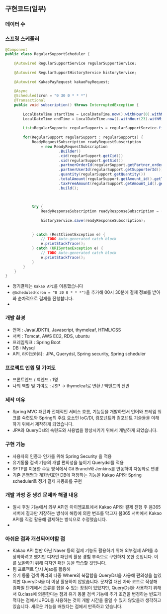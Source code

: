 
## 구현코드(일부)

### 데이터 수

### 스프링 스케줄러
```JAVA
@Component
public class RegularSupportScheduler {
	
	@Autowired RegularSupportService regularSupportService;
	
	@Autowired RegularSupportHistoryService historyService;
	
	@Autowired KakaoPayRequest kakaoPayRequest;
	
	@Async
	@Scheduled(cron = "0 30 0 * * *")
	@Transactional
	public void subscription() throws InterruptedException {
		
		LocalDateTime startTime = LocalDateTime.now().withHour(0).withMinute(0).withSecond(0);
		LocalDateTime endTime = LocalDateTime.now().withHour(23).withMinute(59).withSecond(59);
		
		List<RegularSupport> regularSupports = regularSupportService.findByNextAtBetween(startTime, endTime);
		
		for(RegularSupport regularSupport : regularSupports) {
			ReadyRequestSubscription readyRequestSubscription 
				= new ReadyRequestSubscription
						.Builder()
						.cid(regularSupport.getCid())
						.sid(regularSupport.getSid())
						.partnerOrderId(regularSupport.getPartner_order_id())
						.partnerUserId(regularSupport.getSupporterId())
						.quantity(regularSupport.getQuantity())
						.totalAmount(regularSupport.getAmount_id().getTotal())
						.taxFreeAmount(regularSupport.getAmount_id().getTax_free())
						.build();
			
			
			
			try {
				ReadyResponseSubscription readyResponseSubscription = (ReadyResponseSubscription) kakaoPayRequest.payReady(new URI("https://kapi.kakao.com/v1/payment/subscription"), readyRequestSubscription, new ReadyResponseSubscription());
				
				historyService.save(readyResponseSubscription);
				
			
			} catch (RestClientException e) {
				// TODO Auto-generated catch block
				e.printStackTrace();
			} catch (URISyntaxException e) {
				// TODO Auto-generated catch block
				e.printStackTrace();
			}
		}
	}
}
```
- 정기결제는 `Kakao API`를 이용했습니다
- `@Scheduled(cron = "0 30 0 * * *")`을 추가해 00시 30분에 결제 정보를 받아와 순차적으로 결제를 진행합니다.
- 


### 개발 환경
- 언어 : Java(JDK11), Javascript, thymeleaf, HTML/CSS
- 서버 : Tomcat, AWS EC2, RDS, ubuntu
- 프레임워크 : Spring Boot
- DB : Mysql
- API, 라이브러리 : JPA, Querydsl, Spring security, Spring scheduler


### 프로젝트 인원 및 기여도

- 프론트엔드 / 백엔드 : 1명
- 나의 역할 및 기여도 : JSP -> thymeleaf로 변환 / 백엔드의 전반

### 제작 이유 

- Spring MVC 패턴과 전체적인 서비스 흐름, 기능등을 개발하면서 언어와 프레임 워크를 숙련도와 
Spring의 주요 요소인 IoC/DI, 컴포넌트와 컴포넌트 기술들을 이해하기 위해서 제작하게 되었습니다.
- JPA와 QueryDsl의 숙련도와 사용법을 향상시키기 위해서 개발하게 되었습니다.

### 구현 기능  
- 사용자의 인증과 인가를 위해 Spring Security 을 적용
- 유기동물 검색 기능의 개발 편의성을 높이기 Querydsl를 적용
- SFTP를 이용한 수동 방식에서 Git Branch와 Jenkins를 연동하여 자동화로 변경
- 기존 은행명과 계좌번호만 DB에 저장하는 기능을 Kakao API와 Spring scheduler로 정기 결제 자동화를 구현
 

### 개발 과정 중 생긴 문제와 해결 내용
- 일시 후원 기능에서 외부 API인 아이엠포트에서 Kakao API와 결제 진행 후 봄365 서버에 결과만 저장하는 방식에 해킹에 의한 변조를 막고자 
봄365 서버에서 Kakao API를 직접 활용해 결제하는 방식으로 수정했습니다. 
- 

### 아쉬운 점과 개선되어야할 점
- Kakao API 뿐만 아닌 Naver 등의 결제 기능도 활용하기 위해 외부결제 API를 추상화하려고 했지만 디자인 패턴의 활용 경험 부족으로 
 구현하지 못한 것입니다. 이를 보완하기 위해 디자인 패턴 등을 학습할 것입니다. 
- 팀 프로젝트 당시 Ajax를 활용해 
- 유기 동물 검색 쿼리의 다중 Where의 복잡함을 QueryDsl을 사용해 편의성을 높였지만 QueryDsl을 더 이상 활용하지 않았습니다.
문자열 대신 자바 코드로 작성해 컴파일 단계에서 오류를 잡을 수 있는 장점이 있었지만, QueryDsl을 사용하기 위해서 Q.class에 의존한다는 점과 
유기 동물 검색 기능에 추가 조건을 변경하는 빈도가 적다는 점에서 JPQL을 사용하는 것이 개발 시간을 줄일 수 있지 않았을까 생각하고 있습니다. 
새로운 기능을 배웠다는 점에서 만족하고 있습니다. 

